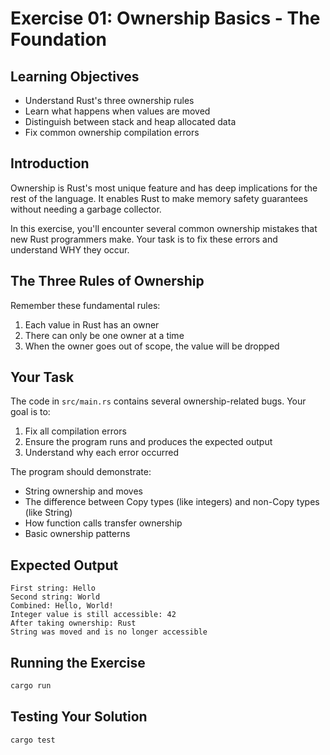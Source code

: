 # Exercise 01: Ownership Basics - The Foundation

## Learning Objectives
- Understand Rust's three ownership rules
- Learn what happens when values are moved
- Distinguish between stack and heap allocated data
- Fix common ownership compilation errors

## Introduction

Ownership is Rust's most unique feature and has deep implications for the rest of the language. It enables Rust to make memory safety guarantees without needing a garbage collector.

In this exercise, you'll encounter several common ownership mistakes that new Rust programmers make. Your task is to fix these errors and understand WHY they occur.

## The Three Rules of Ownership

Remember these fundamental rules:
1. Each value in Rust has an owner
2. There can only be one owner at a time
3. When the owner goes out of scope, the value will be dropped

## Your Task

The code in `src/main.rs` contains several ownership-related bugs. Your goal is to:
1. Fix all compilation errors
2. Ensure the program runs and produces the expected output
3. Understand why each error occurred

The program should demonstrate:
- String ownership and moves
- The difference between Copy types (like integers) and non-Copy types (like String)
- How function calls transfer ownership
- Basic ownership patterns

## Expected Output
```
First string: Hello
Second string: World
Combined: Hello, World!
Integer value is still accessible: 42
After taking ownership: Rust
String was moved and is no longer accessible
```

## Running the Exercise
```bash
cargo run
```

## Testing Your Solution
```bash
cargo test
```